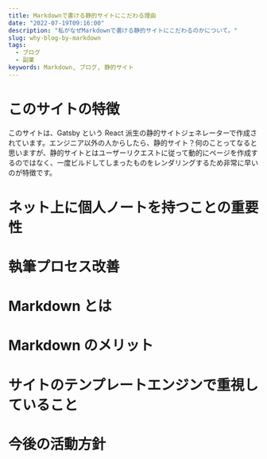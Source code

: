 ```yaml
---
title: Markdownで書ける静的サイトにこだわる理由
date: "2022-07-19T09:16:00"
description: "私がなぜMarkdownで書ける静的サイトにこだわるのかについて。"
slug: why-blog-by-markdown
tags:
  - ブログ
  - 副業
keywords: Markdown, ブログ, 静的サイト
---
```


# このサイトの特徴

このサイトは、Gatsby という React 派生の静的サイトジェネレーターで作成されています。エンジニア以外の人からしたら、静的サイト？何のことってなると思いますが、静的サイトとはユーザーリクエストに従って動的にページを作成するのではなく、一度ビルドしてしまったものをレンダリングするため非常に早いのが特徴です。

# ネット上に個人ノートを持つことの重要性

# 執筆プロセス改善

# Markdown とは

# Markdown のメリット

# サイトのテンプレートエンジンで重視していること

# 今後の活動方針
